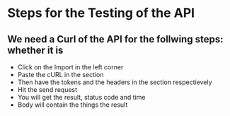 # Steps for the Testing of the API

## We need a Curl of the API for the follwing steps: whether it is 

- Click on the Import in the left corner
- Paste the cURL in the section
- Then have the tokens and the headers in the section respectievely
- Hit the send request
- You will get the result, status code and time
- Body will contain the things the result

